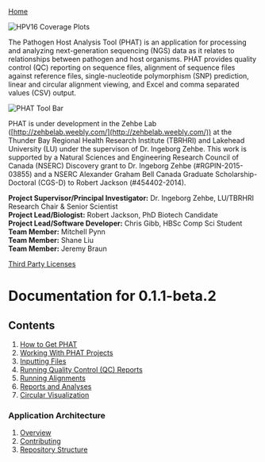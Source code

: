 [Home](https://chgibb.github.io/PHATDocs/)

![HPV16 Coverage Plots](https://chgibb.github.io//PHATDocs/docs/releases/0.1.0-beta.1/covHPV16white.png)

The Pathogen Host Analysis Tool (PHAT) is an application for processing and analyzing next-generation sequencing (NGS) data as it relates to relationships between pathogen and host organisms. PHAT provides quality control (QC) reporting on sequence files, alignment of sequence files against reference files, single-nucleotide polymorphism (SNP) prediction, linear and circular alignment viewing, and Excel and comma separated values (CSV) output.

![PHAT Tool Bar](https://chgibb.github.io//PHATDocs/docs/releases/0.1.1-beta.2/PHATtoolbar.png)

PHAT is under development in the Zehbe Lab ([http://zehbelab.weebly.com/](http://zehbelab.weebly.com/)) at the Thunder Bay Regional Health Research Institute (TBRHRI) and Lakehead University (LU) under the supervison of Dr. Ingeborg Zehbe. This work is supported by a Natural Sciences and Engineering Research Council of Canada (NSERC) Discovery grant to Dr. Ingeborg Zehbe (#RGPIN-2015-03855) and a NSERC Alexander Graham Bell Canada Graduate Scholarship-Doctoral (CGS-D) to Robert Jackson (#454402-2014).

**Project Supervisor/Principal Investigator:** Dr. Ingeborg Zehbe, LU/TBRHRI Research Chair & Senior Scientist    
**Project Lead/Biologist:** Robert Jackson, PhD Biotech Candidate    
**Project Lead/Software Developer:** Chris Gibb, HBSc Comp Sci Student  
**Team Member:** Mitchell Pynn  
**Team Member:** Shane Liu  
**Team Member:** Jeremy Braun  

[Third Party Licenses](https://chgibb.github.io/PHATDocs/docs/releases/0.1.1-beta.2/thirdParty)

# Documentation for 0.1.1-beta.2
## Contents
1. [How to Get PHAT](https://chgibb.github.io/PHATDocs/docs/releases/0.1.1-beta.2/howToGetPHAT)
2. [Working With PHAT Projects](https://chgibb.github.io/PHATDocs/docs/releases/0.1.1-beta.2/projects)
3. [Inputting Files](https://chgibb.github.io/PHATDocs/docs/releases/0.1.1-beta.2/inputtingFiles)
4. [Running Quality Control (QC) Reports](https://chgibb.github.io/PHATDocs/docs/releases/0.1.1-beta.2/QCReports)
5. [Running Alignments](https://chgibb.github.io/PHATDocs/docs/releases/0.1.1-beta.2/runningAlignments)
6. [Reports and Analyses](https://chgibb.github.io/PHATDocs/docs/releases/0.1.1-beta.2/reportsAndAnalyses)
7. [Circular Visualization](https://chgibb.github.io/PHATDocs/docs/releases/0.1.1-beta.2/circularVisualization)

### Application Architecture
1. [Overview](https://chgibb.github.io/PHATDocs/docs/releases/0.1.1-beta.2/archOverview)
2. [Contributing](https://chgibb.github.io/PHATDocs/docs/releases/0.1.1-beta.2/contributingGuide)
3. [Repository Structure](https://chgibb.github.io/PHATDocs/docs/releases/0.1.1-beta.2/repoStructure)
